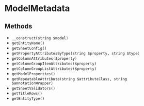 # ModelMetadata

## Methods

- `__construct(string $model)`
- `getEntityName()`
- `getSheetConfig()`
- `getPropertyAttributesByType(string $property, string $type)`
- `getColumnAttributes($property)`
- `getColumnGroupItemAttributes($property)`
- `getColumnGroupListAttributes($property)`
- `getModelProperties()`
- `getRepeatableAttribute(string $attributeClass, string $annotationWrapper)`
- `getSheetValidators()`
- `getTitleRows()`
- `getEntityType()`
